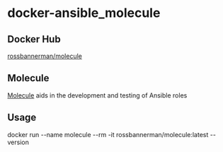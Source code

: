 # docker-ansible_molecule

## Docker Hub
[rossbannerman/molecule](https://hub.docker.com/r/rossbannerman/molecule/)

## Molecule
[Molecule](https://github.com/metacloud/molecule) aids in the development and testing of Ansible roles

## Usage
docker run --name molecule --rm -it rossbannerman/molecule:latest --version
